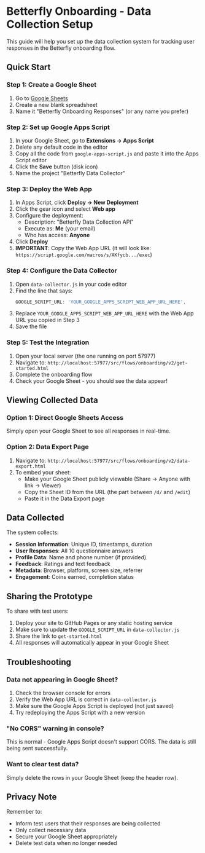 # Betterfly Onboarding - Data Collection Setup

This guide will help you set up the data collection system for tracking user responses in the Betterfly onboarding flow.

## Quick Start

### Step 1: Create a Google Sheet
1. Go to [Google Sheets](https://sheets.google.com)
2. Create a new blank spreadsheet
3. Name it "Betterfly Onboarding Responses" (or any name you prefer)

### Step 2: Set up Google Apps Script
1. In your Google Sheet, go to **Extensions → Apps Script**
2. Delete any default code in the editor
3. Copy all the code from `google-apps-script.js` and paste it into the Apps Script editor
4. Click the **Save** button (disk icon)
5. Name the project "Betterfly Data Collector"

### Step 3: Deploy the Web App
1. In Apps Script, click **Deploy → New Deployment**
2. Click the gear icon and select **Web app**
3. Configure the deployment:
   - Description: "Betterfly Data Collection API"
   - Execute as: **Me** (your email)
   - Who has access: **Anyone**
4. Click **Deploy**
5. **IMPORTANT**: Copy the Web App URL (it will look like: `https://script.google.com/macros/s/AKfycb.../exec`)

### Step 4: Configure the Data Collector
1. Open `data-collector.js` in your code editor
2. Find the line that says:
   ```javascript
   GOOGLE_SCRIPT_URL: 'YOUR_GOOGLE_APPS_SCRIPT_WEB_APP_URL_HERE',
   ```
3. Replace `YOUR_GOOGLE_APPS_SCRIPT_WEB_APP_URL_HERE` with the Web App URL you copied in Step 3
4. Save the file

### Step 5: Test the Integration
1. Open your local server (the one running on port 57977)
2. Navigate to: `http://localhost:57977/src/flows/onboarding/v2/get-started.html`
3. Complete the onboarding flow
4. Check your Google Sheet - you should see the data appear!

## Viewing Collected Data

### Option 1: Direct Google Sheets Access
Simply open your Google Sheet to see all responses in real-time.

### Option 2: Data Export Page
1. Navigate to: `http://localhost:57977/src/flows/onboarding/v2/data-export.html`
2. To embed your sheet:
   - Make your Google Sheet publicly viewable (Share → Anyone with link → Viewer)
   - Copy the Sheet ID from the URL (the part between `/d/` and `/edit`)
   - Paste it in the Data Export page

## Data Collected

The system collects:
- **Session Information**: Unique ID, timestamps, duration
- **User Responses**: All 10 questionnaire answers
- **Profile Data**: Name and phone number (if provided)
- **Feedback**: Ratings and text feedback
- **Metadata**: Browser, platform, screen size, referrer
- **Engagement**: Coins earned, completion status

## Sharing the Prototype

To share with test users:
1. Deploy your site to GitHub Pages or any static hosting service
2. Make sure to update the `GOOGLE_SCRIPT_URL` in `data-collector.js`
3. Share the link to `get-started.html`
4. All responses will automatically appear in your Google Sheet

## Troubleshooting

### Data not appearing in Google Sheet?
1. Check the browser console for errors
2. Verify the Web App URL is correct in `data-collector.js`
3. Make sure the Google Apps Script is deployed (not just saved)
4. Try redeploying the Apps Script with a new version

### "No CORS" warning in console?
This is normal - Google Apps Script doesn't support CORS. The data is still being sent successfully.

### Want to clear test data?
Simply delete the rows in your Google Sheet (keep the header row).

## Privacy Note

Remember to:
- Inform test users that their responses are being collected
- Only collect necessary data
- Secure your Google Sheet appropriately
- Delete test data when no longer needed